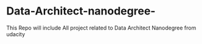 # Data-Architect-nanodegree-
This Repo will include All project related to Data Architect Nanodegree from udacity
